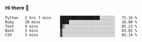 ### Hi there 👋

<!--START_SECTION:waka-->
```text
Python   2 hrs 7 mins    ██████████████████░░░░░░░   72.16 % 
Ruby     28 mins         ████░░░░░░░░░░░░░░░░░░░░░   16.09 % 
Text     9 mins          █▒░░░░░░░░░░░░░░░░░░░░░░░   05.23 % 
Bash     5 mins          ▓░░░░░░░░░░░░░░░░░░░░░░░░   03.01 % 
CSV      3 mins          ▓░░░░░░░░░░░░░░░░░░░░░░░░   02.14 % 
```
<!--END_SECTION:waka-->

<!--
**arlenxuzj/arlenxuzj** is a ✨ _special_ ✨ repository because its `README.md` (this file) appears on your GitHub profile.

Here are some ideas to get you started:

- 🔭 I’m currently working on ...
- 🌱 I’m currently learning ...
- 👯 I’m looking to collaborate on ...
- 🤔 I’m looking for help with ...
- 💬 Ask me about ...
- 📫 How to reach me: ...
- 😄 Pronouns: ...
- ⚡ Fun fact: ...
-->
